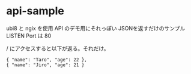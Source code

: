 # api-sample

ubi8 と ngix を使用
API のデモ用にそれっぽい JSONを返すだけのサンプル
LISTEN Port は 80

/ にアクセスすると以下が返る。それだけ。

```
{ "name": "Taro", "age": 22 },
{ "name": "Jiro", "age": 21 }
```
